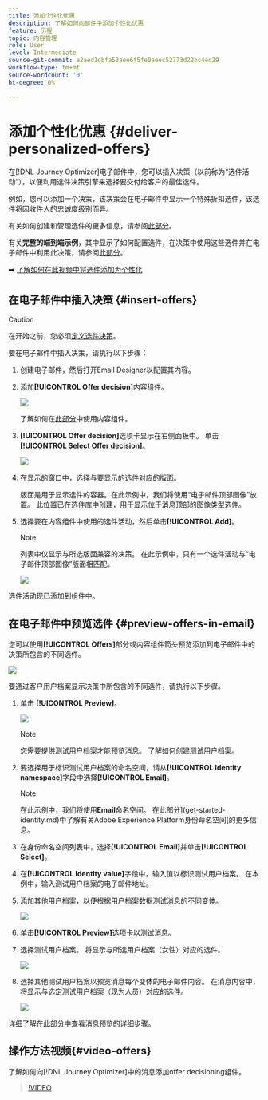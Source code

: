 ```yaml
---
title: 添加个性化优惠
description: 了解如何向邮件中添加个性化优惠
feature: 历程
topic: 内容管理
role: User
level: Intermediate
source-git-commit: a2aed1dbfa53aee6f5fe0aeec52773d22bc4ed29
workflow-type: tm+mt
source-wordcount: '0'
ht-degree: 0%

---
```


# 添加个性化优惠 {#deliver-personalized-offers}

在[!DNL Journey Optimizer]电子邮件中，您可以插入决策（以前称为“选件活动”），以便利用选件决策引擎来选择要交付给客户的最佳选件。

例如，您可以添加一个决策，该决策会在电子邮件中显示一个特殊折扣选件，该选件将因收件人的忠诚度级别而异。

有关如何创建和管理选件的更多信息，请参阅[此部分](offers/get-started/starting-offer-decisioning.md)。

有关&#x200B;**完整的端到端示例**，其中显示了如何配置选件，在决策中使用这些选件并在电子邮件中利用此决策，请参阅[此部分](offers/offers-e2e.md#insert-decision-in-email)。

➡️ [了解如何在此视频中将选件添加为个性化](#video-offers)

## 在电子邮件中插入决策 {#insert-offers}

>[!CAUTION]
>
>在开始之前，您必须[定义选件决策](offers/offer-activities/create-offer-activities.md)。

要在电子邮件中插入决策，请执行以下步骤：

1. 创建电子邮件，然后打开Email Designer以配置其内容。

1. 添加&#x200B;**[!UICONTROL Offer decision]**&#x200B;内容组件。

   ![](assets/deliver-offer-component.png)

   了解如何在[此部分](content-components.md)中使用内容组件。

1. **[!UICONTROL Offer decision]**&#x200B;选项卡显示在右侧面板中。 单击 **[!UICONTROL Select Offer decision]**。

   ![](assets/deliver-offer-tab.png)

1. 在显示的窗口中，选择与要显示的选件对应的版面。

   [](offers/offer-library/creating-placements.md) 版面是用于显示选件的容器。在此示例中，我们将使用“电子邮件顶部图像”放置。 此位置已在选件库中创建，用于显示位于消息顶部的图像类型选件。

1. 选择要在内容组件中使用的选件活动，然后单击&#x200B;**[!UICONTROL Add]**。

   >[!NOTE]
   >
   >列表中仅显示与所选版面兼容的决策。 在此示例中，只有一个选件活动与“电子邮件顶部图像”版面相匹配。

   ![](assets/deliver-offer-placement.png)

选件活动现已添加到组件中。


## 在电子邮件中预览选件 {#preview-offers-in-email}

您可以使用&#x200B;**[!UICONTROL Offers]**&#x200B;部分或内容组件箭头预览添加到电子邮件中的决策所包含的不同选件。

![](assets/deliver-offer-preview.png)

要通过客户用户档案显示决策中所包含的不同选件，请执行以下步骤。

1. 单击 **[!UICONTROL Preview]**。

   ![](assets/deliver-offer-preview-button.png)

   >[!NOTE]
   >
   >您需要提供测试用户档案才能预览消息。 了解如何[创建测试用户档案](building-journeys/creating-test-profiles.md)。

1. 要选择用于标识测试用户档案的命名空间，请从&#x200B;**[!UICONTROL Identity namespace]**&#x200B;字段中选择&#x200B;**[!UICONTROL Email]**。

   >[!NOTE]
   >
   >在此示例中，我们将使用&#x200B;**Email**&#x200B;命名空间。 在此部分](get-started-identity.md)中了解有关Adobe Experience Platform身份命名空间[的更多信息。

1. 在身份命名空间列表中，选择&#x200B;**[!UICONTROL Email]**&#x200B;并单击&#x200B;**[!UICONTROL Select]**。

1. 在&#x200B;**[!UICONTROL Identity value]**&#x200B;字段中，输入值以标识测试用户档案。 在本例中，输入测试用户档案的电子邮件地址。

   <!--For example enter smith@adobe.com and click the **[!UICONTROL Add profile]** button.-->

1. 添加其他用户档案，以便根据用户档案数据测试消息的不同变体。

   ![](assets/deliver-offer-test-profiles.png)

1. 单击&#x200B;**[!UICONTROL Preview]**&#x200B;选项卡以测试消息。

1. 选择测试用户档案。 将显示与所选用户档案（女性）对应的选件。

   ![](assets/deliver-offer-test-profile-female-preview.png)

1. 选择其他测试用户档案以预览消息每个变体的电子邮件内容。 在消息内容中，将显示与选定测试用户档案（现为人员）对应的选件。

   ![](assets/deliver-offer-test-profile-male-preview.png)

详细了解在[此部分](#preview-your-messages)中查看消息预览的详细步骤。

## 操作方法视频{#video-offers}

了解如何向[!DNL Journey Optimizer]中的消息添加offer decisioning组件。

>[!VIDEO](https://video.tv.adobe.com/v/334088?quality=12)
